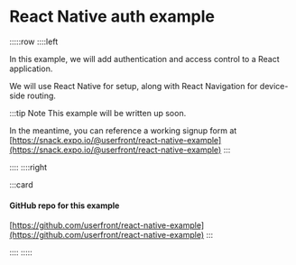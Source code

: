 # React Native auth example

:::::row
::::left

In this example, we will add authentication and access control to a React application.

We will use React Native for setup, along with React Navigation for device-side routing.

:::tip Note
This example will be written up soon.

In the meantime, you can reference a working signup form at [https://snack.expo.io/@userfront/react-native-example](https://snack.expo.io/@userfront/react-native-example)
:::

::::
::::right

:::card

#### GitHub repo for this example

[https://github.com/userfront/react-native-example](https://github.com/userfront/react-native-example)
:::

::::
:::::

